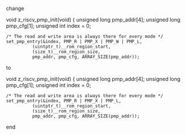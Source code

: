 change

void z_riscv_pmp_init(void)
{
	unsigned long pmp_addr[4];
	unsigned long pmp_cfg[1];
	unsigned int index = 0;

	/* The read and write area is always there for every mode */
	set_pmp_entry(&index, PMP_R | PMP_X | PMP_W | PMP_L,
		      (uintptr_t)__rom_region_start,
		      (size_t)__rom_region_size,
		      pmp_addr, pmp_cfg, ARRAY_SIZE(pmp_addr));

to

void z_riscv_pmp_init(void)
{
	unsigned long pmp_addr[4];
	unsigned long pmp_cfg[1];
	unsigned int index = 0;

	/* The read and write area is always there for every mode */
	set_pmp_entry(&index, PMP_R | PMP_X | PMP_L,
		      (uintptr_t)__rom_region_start,
		      (size_t)__rom_region_size,
		      pmp_addr, pmp_cfg, ARRAY_SIZE(pmp_addr));

end